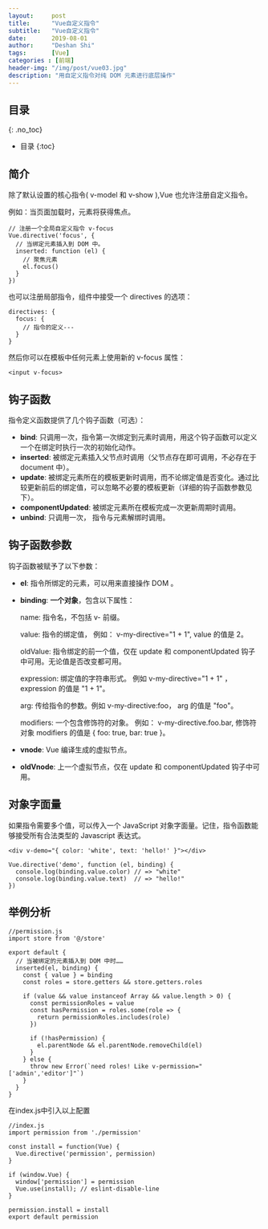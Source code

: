 ```yaml
---
layout:     post
title:      "Vue自定义指令"
subtitle:   "Vue自定义指令"
date:       2019-08-01
author:     "Deshan Shi"
tags:       [Vue]
categories : [前端]
header-img: "/img/post/vue03.jpg"
description: "用自定义指令对纯 DOM 元素进行底层操作"
---
```


## 目录
{: .no_toc}

* 目录
{:toc}

## 简介

除了默认设置的核心指令( v-model 和 v-show ),Vue 也允许注册自定义指令。

例如：当页面加载时，元素将获得焦点。

	// 注册一个全局自定义指令 v-focus
	Vue.directive('focus', {
	  // 当绑定元素插入到 DOM 中。
	  inserted: function (el) {
	    // 聚焦元素
	    el.focus()
	  }
	})

也可以注册局部指令，组件中接受一个 directives 的选项：

	directives: {
	  focus: {
	    // 指令的定义---
	  }
	}

然后你可以在模板中任何元素上使用新的 v-focus 属性：

	<input v-focus>

## 钩子函数

指令定义函数提供了几个钩子函数（可选）：

+ **bind**: 只调用一次，指令第一次绑定到元素时调用，用这个钩子函数可以定义一个在绑定时执行一次的初始化动作。
+ **inserted**: 被绑定元素插入父节点时调用（父节点存在即可调用，不必存在于 document 中）。
+ **update**: 被绑定元素所在的模板更新时调用，而不论绑定值是否变化。通过比较更新前后的绑定值，可以忽略不必要的模板更新（详细的钩子函数参数见下）。
+ **componentUpdated**: 被绑定元素所在模板完成一次更新周期时调用。
+ **unbind**: 只调用一次， 指令与元素解绑时调用。

## 钩子函数参数

钩子函数被赋予了以下参数：

+ **el**: 指令所绑定的元素，可以用来直接操作 DOM 。
+ **binding**: **一个对象**，包含以下属性：
	
	name: 指令名，不包括 v- 前缀。

	value: 指令的绑定值， 例如： v-my-directive="1 + 1", value 的值是 2。
	
	oldValue: 指令绑定的前一个值，仅在 update 和 componentUpdated 钩子中可用。无论值是否改变都可用。
	
	expression: 绑定值的字符串形式。 例如 v-my-directive="1 + 1" ， expression 的值是 "1 + 1"。
	
	arg: 传给指令的参数。例如 v-my-directive:foo， arg 的值是 "foo"。
	
	modifiers: 一个包含修饰符的对象。 例如： v-my-directive.foo.bar, 修饰符对象 modifiers 的值是 { foo: true, bar: true }。

+ **vnode**: Vue 编译生成的虚拟节点。
+ **oldVnode**: 上一个虚拟节点，仅在 update 和 componentUpdated 钩子中可用。

## 对象字面量

如果指令需要多个值，可以传入一个 JavaScript 对象字面量。记住，指令函数能够接受所有合法类型的 Javascript 表达式。

	<div v-demo="{ color: 'white', text: 'hello!' }"></div>

	Vue.directive('demo', function (el, binding) {
	  console.log(binding.value.color) // => "white"
	  console.log(binding.value.text)  // => "hello!"
	})

## 举例分析

	//permission.js
	import store from '@/store'
	
	export default {
	  // 当被绑定的元素插入到 DOM 中时……
	  inserted(el, binding) {
	    const { value } = binding
	    const roles = store.getters && store.getters.roles
	
	    if (value && value instanceof Array && value.length > 0) {
	      const permissionRoles = value
	      const hasPermission = roles.some(role => {
	        return permissionRoles.includes(role)
	      })
	
	      if (!hasPermission) {
	        el.parentNode && el.parentNode.removeChild(el)
	      }
	    } else {
	      throw new Error(`need roles! Like v-permission="['admin','editor']"`)
	    }
	  }
	}

在index.js中引入以上配置

	//index.js
	import permission from './permission'
	
	const install = function(Vue) {
	  Vue.directive('permission', permission)
	}
	
	if (window.Vue) {
	  window['permission'] = permission
	  Vue.use(install); // eslint-disable-line
	}
	
	permission.install = install
	export default permission
